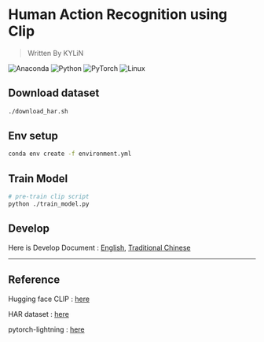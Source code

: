 # Human Action Recognition using Clip

> Written By KYLiN

![Anaconda](https://img.shields.io/badge/Anaconda-%2344A833.svg?style=for-the-badge&logo=anaconda&logoColor=white)
![Python](https://img.shields.io/badge/python-3670A0?style=for-the-badge&logo=python&logoColor=ffdd54)
![PyTorch](https://img.shields.io/badge/PyTorch-%23EE4C2C.svg?style=for-the-badge&logo=PyTorch&logoColor=white)
![Linux](https://img.shields.io/badge/Linux-FCC624?style=for-the-badge&logo=linux&logoColor=black)

## Download dataset

```sh
./download_har.sh
```

## Env setup

```sh
conda env create -f environment.yml
```

## Train Model

```sh
# pre-train clip script
python ./train_model.py
```

## Develop

Here is Develop Document : [English](./DEV.md), [Traditional Chinese](./Dev-zh.md)

---

## Reference

Hugging face CLIP : [here](https://huggingface.co/docs/transformers/en/model_doc/clip)

HAR dataset : [here](https://www.kaggle.com/datasets/meetnagadia/human-action-recognition-har-dataset)

pytorch-lightning : [here](https://lightning.ai/docs/pytorch/stable/)
